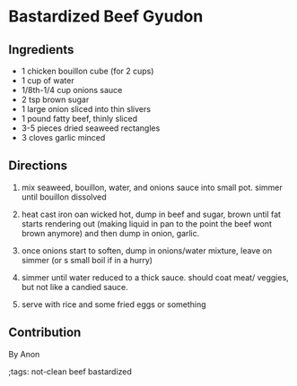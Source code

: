 # Bastardized Beef Gyudon

## Ingredients

- 1 chicken bouillon cube (for 2 cups)
- 1 cup of water
- 1/8th-1/4 cup onions sauce
- 2 tsp brown sugar
- 1 large onion sliced into thin slivers
- 1 pound fatty beef, thinly sliced
- 3-5 pieces dried seaweed rectangles
- 3 cloves garlic minced

## Directions


1. mix seaweed, bouillon, water, and onions sauce into small pot. simmer until bouillon dissolved

2. heat cast iron oan wicked hot, dump in beef and sugar, brown until fat starts rendering out (making liquid in pan to the point the beef wont brown anymore) and then dump in onion, garlic.

3. once onions start to soften, dump in onions/water mixture, leave on simmer (or s small boil if in a hurry)

4. simmer until water reduced to a thick sauce. should coat meat/ veggies, but not like a candied sauce.

5. serve with rice and some fried eggs or something


## Contribution

By Anon 

;tags: not-clean beef bastardized
